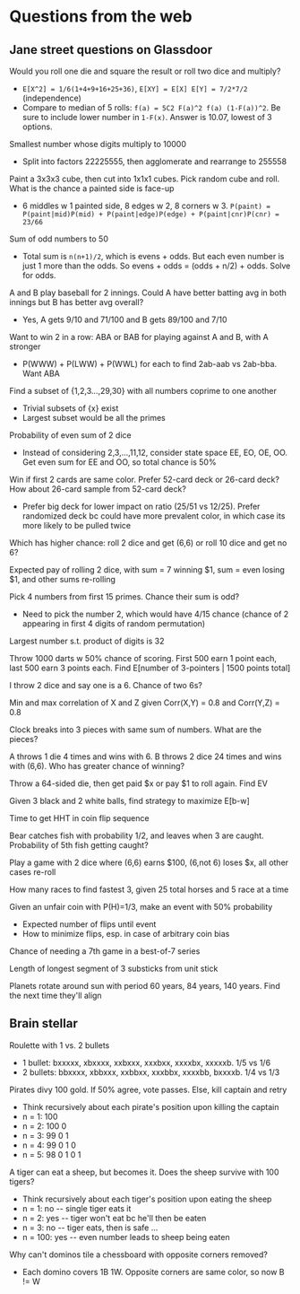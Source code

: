 # Questions from the web

## Jane street questions on Glassdoor

Would you roll one die and square the result or roll two dice and multiply?
  * `E[X^2] = 1/6(1+4+9+16+25+36)`, `E[XY] = E[X] E[Y] = 7/2*7/2` (independence)
  * Compare to median of 5 rolls: `f(a) = 5C2 F(a)^2 f(a) (1-F(a))^2`. Be sure
    to include lower number in `1-F(x)`. Answer is 10.07, lowest of 3 options.

Smallest number whose digits multiply to 10000
  * Split into factors 22225555, then agglomerate and rearrange to 255558

Paint a 3x3x3 cube, then cut into 1x1x1 cubes. Pick random cube and roll. What
is the chance a painted side is face-up
  * 6 middles w 1 painted side, 8 edges w 2, 8 corners w 3. `P(paint) =
    P(paint|mid)P(mid) + P(paint|edge)P(edge) + P(paint|cnr)P(cnr) = 23/66`

Sum of odd numbers to 50
  * Total sum is `n(n+1)/2`, which is evens + odds. But each even number is just
    1 more than the odds. So evens + odds = (odds + n/2) + odds. Solve for odds.

A and B play baseball for 2 innings. Could A have better batting avg in both
innings but B has better avg overall?
  * Yes, A gets 9/10 and 71/100 and B gets 89/100 and 7/10

Want to win 2 in a row: ABA or BAB for playing against A and B, with A stronger
  * P(WWW) + P(LWW) + P(WWL) for each to find 2ab-aab vs 2ab-bba. Want ABA

Find a subset of {1,2,3...,29,30} with all numbers coprime to one another
  * Trivial subsets of {x} exist
  * Largest subset would be all the primes

Probability of even sum of 2 dice
  * Instead of considering 2,3,...,11,12, consider state space EE, EO, OE, OO.
    Get even sum for EE and OO, so total chance is 50%

Win if first 2 cards are same color. Prefer 52-card deck or 26-card deck? How
about 26-card sample from 52-card deck?
  * Prefer big deck for lower impact on ratio (25/51 vs 12/25). Prefer
    randomized deck bc could have more prevalent color, in which case its more
    likely to be pulled twice

Which has higher chance: roll 2 dice and get (6,6) or roll 10 dice and get no 6?

Expected pay of rolling 2 dice, with sum = 7 winning $1, sum = even losing $1,
and other sums re-rolling

Pick 4 numbers from first 15 primes. Chance their sum is odd?
  * Need to pick the number 2, which would have 4/15 chance (chance of 2
    appearing in first 4 digits of random permutation) 

Largest number s.t. product of digits is 32

Throw 1000 darts w 50% chance of scoring. First 500 earn 1 point each, last 500
earn 3 points each. Find E[number of 3-pointers | 1500 points total]

I throw 2 dice and say one is a 6. Chance of two 6s?

Min and max correlation of X and Z given Corr(X,Y) = 0.8 and Corr(Y,Z) = 0.8

Clock breaks into 3 pieces with same sum of numbers. What are the pieces?

A throws 1 die 4 times and wins with 6. B throws 2 dice 24 times and wins with
(6,6). Who has greater chance of winning?

Throw a 64-sided die, then get paid $x or pay $1 to roll again. Find EV

Given 3 black and 2 white balls, find strategy to maximize E[b-w]

Time to get HHT in coin flip sequence

Bear catches fish with probability 1/2, and leaves when 3 are caught.
Probability of 5th fish getting caught?

Play a game with 2 dice where (6,6) earns $100, (6,not 6) loses $x, all other
cases re-roll

How many races to find fastest 3, given 25 total horses and 5 race at a time

Given an unfair coin with P(H)=1/3, make an event with 50% probability
  * Expected number of flips until event
  * How to minimize flips, esp. in case of arbitrary coin bias

Chance of needing a 7th game in a best-of-7 series

Length of longest segment of 3 substicks from unit stick

Planets rotate around sun with period 60 years, 84 years, 140 years. Find the
next time they'll align

## Brain stellar

Roulette with 1 vs. 2 bullets
  * 1 bullet:  bxxxxx, xbxxxx, xxbxxx, xxxbxx, xxxxbx, xxxxxb. 1/5 vs 1/6
  * 2 bullets: bbxxxx, xbbxxx, xxbbxx, xxxbbx, xxxxbb, bxxxxb. 1/4 vs 1/3

Pirates divy 100 gold. If 50% agree, vote passes. Else, kill captain and retry
  * Think recursively about each pirate's position upon killing the captain 
  * n = 1: 100
  * n = 2: 100 0
  * n = 3: 99 0 1
  * n = 4: 99 0 1 0
  * n = 5: 98 0 1 0 1

A tiger can eat a sheep, but becomes it. Does the sheep survive with 100 tigers?
  * Think recursively about each tiger's position upon eating the sheep
  * n = 1: no -- single tiger eats it
  * n = 2: yes  -- tiger won't eat bc he'll then be eaten
  * n = 3: no -- tiger eats, then is safe ...
  * n = 100: yes -- even number leads to sheep being eaten

Why can't dominos tile a chessboard with opposite corners removed?
  * Each domino covers 1B 1W. Opposite corners are same color, so now B != W
